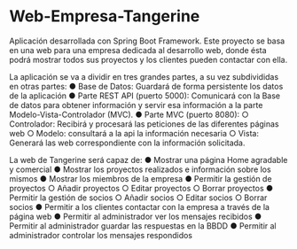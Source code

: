 # Web-Empresa-Tangerine

Aplicación desarrollada con Spring Boot Framework.
Este proyecto se basa en una web para una empresa dedicada al desarrollo web, donde ésta podrá mostrar todos sus proyectos y los clientes pueden contactar con ella.

La aplicación se va a dividir en tres grandes partes, a su vez subdivididas en otras partes:
   ● Base de Datos: Guardará de forma persistente los datos de la aplicación
   ● Parte REST API (puerto 5000): Comunicará con la Base de datos para obtener información y servir esa información a la parte Modelo-Vista-Controlador (MVC).
   ● Parte MVC (puerto 8080):
      ○ Controlador: Recibirá y procesará las peticiones de las diferentes páginas web
      ○ Modelo: consultará a la api la información necesaria
      ○ Vista: Generará las web correspondiente con la información solicitada. 
      
La web de Tangerine será capaz de:
   ● Mostrar una página Home agradable y comercial
   ● Mostrar los proyectos realizados e información sobre los mismos
   ● Mostrar los miembros de la empresa
   ● Permitir la gestión de proyectos
      ○ Añadir proyectos
      ○ Editar proyectos
      ○ Borrar proyectos
   ● Permitir la gestión de socios
      ○ Añadir socios
      ○ Editar socios
      ○ Borrar socios
   ● Permitir a los clientes contactar con la empresa a través de la página web
   ● Permitir al administrador ver los mensajes recibidos
   ● Permitir al administrador guardar las respuestas en la BBDD
   ● Permitir al administrador controlar los mensajes respondidos
